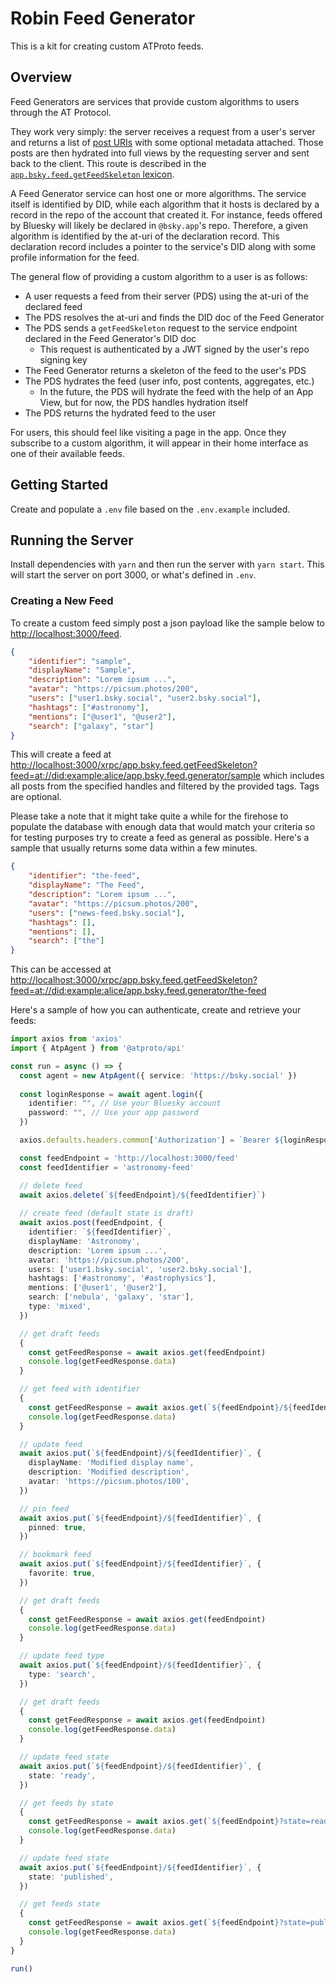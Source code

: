 # Robin Feed Generator

This is a kit for creating custom ATProto feeds.

## Overview

Feed Generators are services that provide custom algorithms to users through the AT Protocol.

They work very simply: the server receives a request from a user's server and returns a list of [post URIs](https://atproto.com/specs/at-uri-scheme) with some optional metadata attached. Those posts are then hydrated into full views by the requesting server and sent back to the client. This route is described in the [`app.bsky.feed.getFeedSkeleton` lexicon](https://atproto.com/lexicons/app-bsky-feed#appbskyfeedgetfeedskeleton).

A Feed Generator service can host one or more algorithms. The service itself is identified by DID, while each algorithm that it hosts is declared by a record in the repo of the account that created it. For instance, feeds offered by Bluesky will likely be declared in `@bsky.app`'s repo. Therefore, a given algorithm is identified by the at-uri of the declaration record. This declaration record includes a pointer to the service's DID along with some profile information for the feed.

The general flow of providing a custom algorithm to a user is as follows:
- A user requests a feed from their server (PDS) using the at-uri of the declared feed
- The PDS resolves the at-uri and finds the DID doc of the Feed Generator
- The PDS sends a `getFeedSkeleton` request to the service endpoint declared in the Feed Generator's DID doc
  - This request is authenticated by a JWT signed by the user's repo signing key
- The Feed Generator returns a skeleton of the feed to the user's PDS
- The PDS hydrates the feed (user info, post contents, aggregates, etc.)
  - In the future, the PDS will hydrate the feed with the help of an App View, but for now, the PDS handles hydration itself
- The PDS returns the hydrated feed to the user

For users, this should feel like visiting a page in the app. Once they subscribe to a custom algorithm, it will appear in their home interface as one of their available feeds.

## Getting Started

Create and populate a `.env` file based on the `.env.example` included.

## Running the Server

Install dependencies with `yarn` and then run the server with `yarn start`. This will start the server on port 3000, or what's defined in `.env`.

### Creating a New Feed

To create a custom feed simply post a json payload like the sample below to [http://localhost:3000/feed](http://localhost:3000/feed).

```json
{
    "identifier": "sample",
    "displayName": "Sample",
    "description": "Lorem ipsum ...",
    "avatar": "https://picsum.photos/200",
    "users": ["user1.bsky.social", "user2.bsky.social"],
    "hashtags": ["#astronomy"],
    "mentions": ["@user1", "@user2"],
    "search": ["galaxy", "star"]
}
```

This will create a feed at [http://localhost:3000/xrpc/app.bsky.feed.getFeedSkeleton?feed=at://did:example:alice/app.bsky.feed.generator/sample](http://localhost:3000/xrpc/app.bsky.feed.getFeedSkeleton?feed=at://did:example:alice/app.bsky.feed.generator/sample) which includes all posts from the specified handles and filtered by the provided tags. Tags are optional. 

Please take a note that it might take quite a while for the firehose to populate the database with enough data that would match your criteria so for testing purposes try to create a feed as general as possible. Here's a sample that usually returns some data within a few minutes.

```json
{
    "identifier": "the-feed",
    "displayName": "The Feed",
    "description": "Lorem ipsum ...",
    "avatar": "https://picsum.photos/200",
    "users": ["news-feed.bsky.social"],
    "hashtags": [],
    "mentions": [],
    "search": ["the"]
}
```

This can be accessed at [http://localhost:3000/xrpc/app.bsky.feed.getFeedSkeleton?feed=at://did:example:alice/app.bsky.feed.generator/the-feed](http://localhost:3000/xrpc/app.bsky.feed.getFeedSkeleton?feed=at://did:example:alice/app.bsky.feed.generator/the-feed)

Here's a sample of how you can authenticate, create and retrieve your feeds:

```typescript
import axios from 'axios'
import { AtpAgent } from '@atproto/api'

const run = async () => {
  const agent = new AtpAgent({ service: 'https://bsky.social' })
  
  const loginResponse = await agent.login({
    identifier: "", // Use your Bluesky account
    password: "", // Use your app password
  })

  axios.defaults.headers.common['Authorization'] = `Bearer ${loginResponse.data.accessJwt}`

  const feedEndpoint = 'http://localhost:3000/feed'
  const feedIdentifier = 'astronomy-feed'

  // delete feed
  await axios.delete(`${feedEndpoint}/${feedIdentifier}`)
  
  // create feed (default state is draft)
  await axios.post(feedEndpoint, {
    identifier: `${feedIdentifier}`,
    displayName: 'Astronomy',
    description: 'Lorem ipsum ...',
    avatar: 'https://picsum.photos/200',
    users: ['user1.bsky.social', 'user2.bsky.social'],
    hashtags: ['#astronomy', '#astrophysics'],
    mentions: ['@user1', '@user2'],
    search: ['nebula', 'galaxy', 'star'],
    type: 'mixed',
  })

  // get draft feeds
  {
    const getFeedResponse = await axios.get(feedEndpoint)
    console.log(getFeedResponse.data)
  }

  // get feed with identifier
  {
    const getFeedResponse = await axios.get(`${feedEndpoint}/${feedIdentifier}`)
    console.log(getFeedResponse.data)
  }

  // update feed
  await axios.put(`${feedEndpoint}/${feedIdentifier}`, {
    displayName: 'Modified display name',
    description: 'Modified description',
    avatar: 'https://picsum.photos/100',
  })

  // pin feed
  await axios.put(`${feedEndpoint}/${feedIdentifier}`, {
    pinned: true,
  })

  // bookmark feed
  await axios.put(`${feedEndpoint}/${feedIdentifier}`, {
    favorite: true,
  })

  // get draft feeds
  {
    const getFeedResponse = await axios.get(feedEndpoint)
    console.log(getFeedResponse.data)
  }

  // update feed type
  await axios.put(`${feedEndpoint}/${feedIdentifier}`, {
    type: 'search',
  })

  // get draft feeds
  {
    const getFeedResponse = await axios.get(feedEndpoint)
    console.log(getFeedResponse.data)
  }

  // update feed state
  await axios.put(`${feedEndpoint}/${feedIdentifier}`, {
    state: 'ready',
  })

  // get feeds by state
  {
    const getFeedResponse = await axios.get(`${feedEndpoint}?state=ready`)
    console.log(getFeedResponse.data)
  }

  // update feed state
  await axios.put(`${feedEndpoint}/${feedIdentifier}`, {
    state: 'published',
  })

  // get feeds state
  {
    const getFeedResponse = await axios.get(`${feedEndpoint}?state=published`)
    console.log(getFeedResponse.data)
  }
}

run()
```
